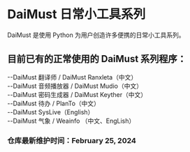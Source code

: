 # DaiMust 日常小工具系列
DaiMust 是使用 Python 为用户创造许多便携的日常小工具系列。

## 目前已有的正常使用的 DaiMust 系列程序：
--DaiMust 翻译师 / DaiMust Ranxleta（中文）  
--DaiMust 音频播放器 / DaiMust Mudio（中文）  
--DaiMust 密码生成器 / DaiMust Keyther（中文）  
--DaiMust 待办 / PlanTo（中文）  
--DaiMust SysLive（English）  
--DaiMust 气象 / Weainfo （中文、EngLish）

### 仓库最新维护时间：February 25, 2024
